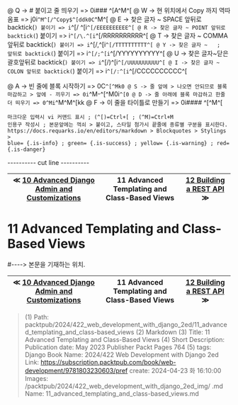 
@ Q -> # 붙이고 줄 띄우기 => 0i### ^[A^M^[
@ W -> 현 위치에서 Copy 까지 역따옴표 => j0i```^M^[/^Copy$^[ddk0C```^M^[
@ E -> 찾은 글자 ~ SPACE 앞뒤로 backtick(`) 붙이기 => i`^[/ ^[i`^[/EEEEEEEEEE^[
@ R -> 찾은 글자 ~ POINT 앞뒤로 backtick(`) 붙이기 => i`^[/\.^[i`^[/RRRRRRRRRR^[
@ T -> 찾은 글자 ~ COMMA 앞뒤로 backtick(`) 붙이기 => i`^[/,^[i`^[/TTTTTTTTTT^[
@ Y -> 찾은 글자 ~   ;   앞뒤로 backtick(`) 붙이기 => i`^[/;^[i`^[/YYYYYYYYYY^[
@ U -> 찾은 글자~닫은괄호앞뒤로 backtick(`) 붙이기 => i`^[/)^[i`^[/UUUUUUUUUU^[
@ I -> 찾은 글자 ~ COLON 앞뒤로 backtick(`) 붙이기 => i`^[/:^[i`^[/CCCCCCCCCC^[

@ A -> 빈 줄에 블록 시작하기 => 0C```^[^Mk0
@ S -> 줄 앞에 > 나오면 안되므로 블록 마감하고 > 앞에 - 끼우기 => 0i```^M-^[^M0i```^[0
@ D -> 줄 아래에 블록 마감하고 한줄 더 띄우기 => 0^Mi```^M^M^[kk
@ F -> 이 줄을 타이틀로 만들기 => 0i#### ^[^M^[

    마크다운 입력시 vi 커맨드 표시 ; (^[)=Ctrl+[ ; (^M)=Ctrl+M
    인용구 작성시 ; 본문앞에는 꺽쇠 > 붙이고, 스타일 첨가시 끝줄에 종류별 구분을 표시한다.
    https://docs.requarks.io/en/editors/markdown > Blockquotes > Stylings >
    blue= {.is-info} ; green= {.is-success} ; yellow= {.is-warning} ; red= {.is-danger}

---------- cut line ----------

| ≪ [ 10 Advanced Django Admin and Customizations ](/packtpub/2024/422_web_development_with_django_2ed/10_advanced_django_admin_and_customizations) | 11 Advanced Templating and Class-Based Views | [ 12 Building a REST API ](/packtpub/2024/422_web_development_with_django_2ed/12_building_a_rest_api) ≫ |
|:----:|:----:|:----:|

# 11 Advanced Templating and Class-Based Views
#----> 본문을 기재하는 위치.



| ≪ [ 10 Advanced Django Admin and Customizations ](/packtpub/2024/422_web_development_with_django_2ed/10_advanced_django_admin_and_customizations) | 11 Advanced Templating and Class-Based Views | [ 12 Building a REST API ](/packtpub/2024/422_web_development_with_django_2ed/12_building_a_rest_api) ≫ |
|:----:|:----:|:----:|

> (1) Path: packtpub/2024/422_web_development_with_django_2ed/11_advanced_templating_and_class-based_views
> (2) Markdown
> (3) Title: 11 Advanced Templating and Class-Based Views
> (4) Short Description: Publication date: May 2023 Publisher Packt Pages 764
> (5) tags: Django
> Book Name: 2024/422 Web Development with Django 2ed
> Link: https://subscription.packtpub.com/book/web-development/9781803230603/pref
> create: 2024-04-23 화 16:10:00
> Images: /packtpub/2024/422_web_development_with_django_2ed_img/
> .md Name: 11_advanced_templating_and_class-based_views.md


